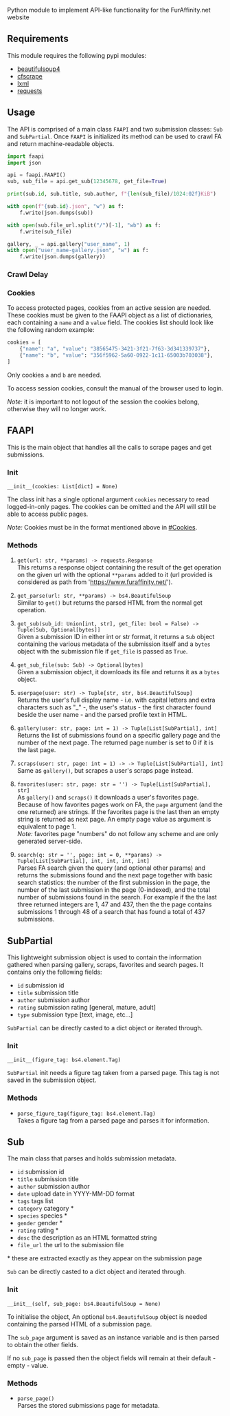 Python module to implement API-like functionality for the FurAffinity.net website

## Requirements

This module requires the following pypi modules:<br>
* [beautifulsoup4](https://www.crummy.com/software/BeautifulSoup/)
* [cfscrape](https://github.com/Anorov/cloudflare-scrape)
* [lxml](https://github.com/lxml/lxml/)
* [requests](https://github.com/requests/requests)

## Usage

The API is comprised of a main class `FAAPI` and two submission classes: `Sub` and `SubPartial`.
Once `FAAPI` is initialized its method can be used to crawl FA and return machine-readable objects.

```python
import faapi
import json

api = faapi.FAAPI()
sub, sub_file = api.get_sub(12345678, get_file=True)

print(sub.id, sub.title, sub.author, f"{len(sub_file)/1024:02f}KiB")

with open(f"{sub.id}.json", "w") as f:
    f.write(json.dumps(sub))

with open(sub.file_url.split("/")[-1], "wb") as f:
    f.write(sub_file)

gallery, _ = api.gallery("user_name", 1)
with open("user_name-gallery.json", "w") as f:
    f.write(json.dumps(gallery))
```

### Crawl Delay

### Cookies

To access protected pages, cookies from an active session are needed. These cookies must be given to the FAAPI object as a list of dictionaries, each containing a `name` and a `value` field. The cookies list should look like the following random example:

```python
cookies = [
    {"name": "a", "value": "38565475-3421-3f21-7f63-3d341339737"},
    {"name": "b", "value": "356f5962-5a60-0922-1c11-65003b703038"},
]
```

Only cookies `a` and `b` are needed.

To access session cookies, consult the manual of the browser used to login.

*Note:* it is important to not logout of the session the cookies belong, otherwise they will no longer work.

## FAAPI

This is the main object that handles all the calls to scrape pages and get submissions.

### Init

`__init__(cookies: List[dict] = None)`

The class init has a single optional argument `cookies` necessary to read logged-in-only pages.
The cookies can be omitted and the API will still be able to access public pages.

*Note:* Cookies must be in the format mentioned above in [#Cookies](#cookies).

### Methods

1. `get(url: str, **params) -> requests.Response`<br>
This returns a response object containing the result of the get operation on the given url with the optional `**params` added to it (url provided is considered as path from 'https://www.furaffinity.net/').

2. `get_parse(url: str, **params) -> bs4.BeautifulSoup`<br>
Similar to `get()` but returns the parsed  HTML from the normal get operation.

3. `get_sub(sub_id: Union[int, str], get_file: bool = False) -> Tuple[Sub, Optional[bytes]]`<br>
Given a submission ID in either int or str format, it returns a `Sub` object containing the various metadata of the submission itself and a `bytes` object with the submission file if `get_file` is passed as `True`.

4. `get_sub_file(sub: Sub) -> Optional[bytes]`<br>
Given a submission object, it downloads its file and returns it as a `bytes` object.

5. `userpage(user: str) -> Tuple[str, str, bs4.BeautifulSoup]`<br>
Returns the user's full display name - i.e. with capital letters and extra characters such as "_" -, the user's status - the first character found beside the user name - and the parsed profile text in HTML.

6. `gallery(user: str, page: int = 1) -> Tuple[List[SubPartial], int]`<br>
Returns the list of submissions found on a specific gallery page and the number of the next page. The returned page number is set to 0 if it is the last page.

7. `scraps(user: str, page: int = 1) -> -> Tuple[List[SubPartial], int]`<br>
Same as `gallery()`, but scrapes a user's scraps page instead.

8. `favorites(user: str, page: str = '') -> Tuple[List[SubPartial], str]`<br>
As `gallery()` and `scraps()` it downloads a user's favorites page. Because of how favorites pages work on FA, the `page` argument (and the one returned) are strings. If the favorites page is the last then an empty string is returned as next page. An empty page value as argument is equivalent to page 1.<br>
*Note:* favorites page "numbers" do not follow any scheme and are only generated server-side.

9. `search(q: str = '', page: int = 0, **params) -> Tuple[List[SubPartial], int, int, int, int]`<br>
Parses FA search given the query (and optional other params) and returns the submissions found and the next page together with basic search statistics: the number of the first submission in the page, the number of the last submission in the page (0-indexed), and the total number of submissions found in the search. For example if the the last three returned integers are 1, 47 and 437, then the the page contains submissions 1 through 48 of a search that has found a total of 437 submissions.

## SubPartial

This lightweight submission object is used to contain the information gathered when parsing gallery, scraps, favorites and search pages. It contains only the following fields:

* `id` submission id
* `title` submission title
* `author` submission author
* `rating` submission rating [general, mature, adult]
* `type` submission type [text, image, etc...]

`SubPartial` can be directly casted to a dict object or iterated through.

### Init

`__init__(figure_tag: bs4.element.Tag)`

`SubPartial` init needs a figure tag taken from a parsed page. This tag is not saved in the submission object.

### Methods

* `parse_figure_tag(figure_tag: bs4.element.Tag)`<br>
Takes a figure tag from a parsed page and parses it for information.

## Sub

The main class that parses and holds submission metadata.

* `id` submission id
* `title` submission title
* `author` submission author
* `date` upload date in YYYY-MM-DD format
* `tags` tags list
* `category` category \*
* `species` species \*
* `gender` gender \*
* `rating` rating \*
* `desc` the description as an HTML formatted string
* `file_url` the url to the submission file

\* these are extracted exactly as they appear on the submission page

`Sub` can be directly casted to a dict object and iterated through.

### Init

`__init__(self, sub_page: bs4.BeautifulSoup = None)`

To initialise the object, An optional `bs4.BeautifulSoup` object is needed containing the parsed HTML of a submission page.

The `sub_page` argument is saved as an instance variable and is then parsed to obtain the other fields.

If no `sub_page` is passed then the object fields will remain at their default - empty - value.

### Methods

* `parse_page()`<br>
Parses the stored submissions page for metadata.